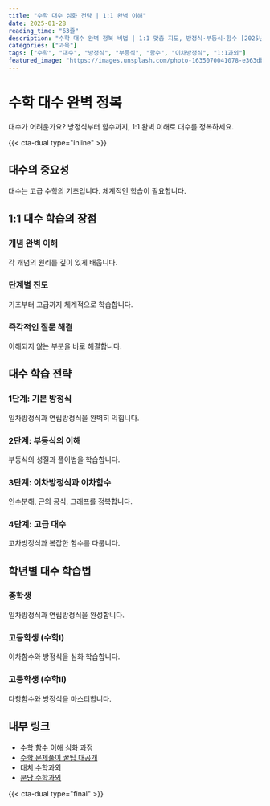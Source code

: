 ```yaml
---
title: "수학 대수 심화 전략 | 1:1 완벽 이해"
date: 2025-01-28
reading_time: "63줄"
description: "수학 대수 완벽 정복 비법 | 1:1 맞춤 지도, 방정식·부등식·함수 [2025년]"
categories: ["과목"]
tags: ["수학", "대수", "방정식", "부등식", "함수", "이차방정식", "1:1과외"]
featured_image: "https://images.unsplash.com/photo-1635070041078-e363dbe005cb?w=1200&h=630&fit=crop"
---
```


# 수학 대수 완벽 정복

대수가 어려운가요? 방정식부터 함수까지, 1:1 완벽 이해로 대수를 정복하세요.

{{< cta-dual type="inline" >}}

## 대수의 중요성

대수는 고급 수학의 기초입니다. 체계적인 학습이 필요합니다.

## 1:1 대수 학습의 장점

### 개념 완벽 이해
각 개념의 원리를 깊이 있게 배웁니다.

### 단계별 진도
기초부터 고급까지 체계적으로 학습합니다.

### 즉각적인 질문 해결
이해되지 않는 부분을 바로 해결합니다.

## 대수 학습 전략

### 1단계: 기본 방정식
일차방정식과 연립방정식을 완벽히 익힙니다.

### 2단계: 부등식의 이해
부등식의 성질과 풀이법을 학습합니다.

### 3단계: 이차방정식과 이차함수
인수분해, 근의 공식, 그래프를 정복합니다.

### 4단계: 고급 대수
고차방정식과 복잡한 함수를 다룹니다.

## 학년별 대수 학습법

### 중학생
일차방정식과 연립방정식을 완성합니다.

### 고등학생 (수학I)
이차함수와 방정식을 심화 학습합니다.

### 고등학생 (수학II)
다항함수와 방정식을 마스터합니다.

## 내부 링크
- [수학 함수 이해 심화 과정](../../subjects/math/math-functions-understanding/)
- [수학 문제풀이 꿀팁 대공개](../../subjects/math/math-problem-solving-mastery/)
- [대치 수학과외](../../local/daechi-math/)
- [분당 수학과외](../../local/bundang-math/)

{{< cta-dual type="final" >}}
